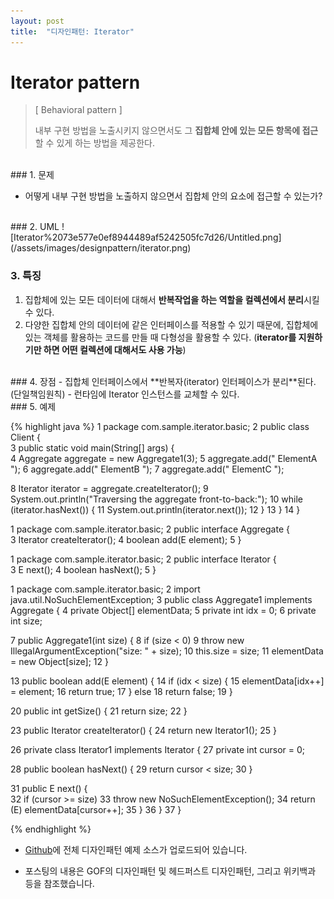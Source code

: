 ```yaml
---
layout: post
title:  "디자인패턴: Iterator"
---
```


# Iterator pattern
> [ Behavioral pattern ]
> 
> 내부 구현 방법을 노출시키지 않으면서도 그 **집합체 안에 있는 모든 항목에 접근**할 수 있게 하는 방법을 제공한다.


<br/>
### 1. 문제

- 어떻게 내부 구현 방법을 노출하지 않으면서 집합체 안의 요소에 접근할 수 있는가?


<br/>
### 2. UML
![Iterator%2073e577e0ef8944489af5242505fc7d26/Untitled.png](/assets/images/designpattern/iterator.png)


### 3. 특징

1. 집합체에 있는 모든 데이터에 대해서 **반복작업을 하는 역할을 컬렉션에서 분리**시킬 수 있다.
2. 다양한 집합체 안의 데이터에 같은 인터페이스를 적용할 수 있기 때문에, 집합체에 있는 객체를 활용하는 코드를 만들 때 다형성을 활용할 수 있다. 
   (**iterator를 지원하기만 하면 어떤 컬렉션에 대해서도 사용 가능**)


<br/>
### 4. 장점
  - 집합체 인터페이스에서 **반복자(iterator) 인터페이스가 분리**된다. (단일책임원칙)
  - 런타임에 Iterator 인스턴스를 교체할 수 있다.


<br/>
### 5. 예제

{% highlight java %}
1  package com.sample.iterator.basic;
2  public class Client {  
3      public static void main(String[] args) {  
4          Aggregate<String> aggregate = new Aggregate1<String>(3);
5          aggregate.add(" ElementA ");
6          aggregate.add(" ElementB ");
7          aggregate.add(" ElementC ");

8         Iterator<String> iterator = aggregate.createIterator();
9         System.out.println("Traversing the aggregate front-to-back:");
10         while (iterator.hasNext()) {
11              System.out.println(iterator.next());
12         }
13      }
14  }

1  package com.sample.iterator.basic;
2  public interface Aggregate<E> {  
3      Iterator<E> createIterator();
4      boolean add(E element);
5  }

1  package com.sample.iterator.basic;
2  public interface Iterator<E> {  
3      E next();
4      boolean hasNext();
5  }

1  package com.sample.iterator.basic;
2  import java.util.NoSuchElementException;
3  public class Aggregate1<E> implements Aggregate<E> {
4      private Object[] elementData;
5      private int idx = 0;
6      private int size;

7      public Aggregate1(int size) {
8          if (size < 0)
9              throw new IllegalArgumentException("size: " + size);
10         this.size = size;
11         elementData = new Object[size];
12     }

13      public boolean add(E element) {
14          if (idx < size) {
15              elementData[idx++] = element;
16              return true;
17          }  else
18              return false;
19      }

20      public int getSize() {
21          return size;
22      }

23      public Iterator<E> createIterator() {
24          return new Iterator1<E>();
25      }

26      private class Iterator1<E> implements Iterator<E> {
27          private int cursor = 0;

28          public boolean hasNext() {
29              return cursor < size;
30          }

31          public E next() {  
32              if (cursor >= size)
33                  throw new NoSuchElementException();
34              return (E) elementData[cursor++];
35          }
36      }
37  }

{% endhighlight %}

* [Github]에 전체 디자인패턴 예제 소스가 업로드되어 있습니다.
* 포스팅의 내용은 GOF의 디자인패턴 및 헤드퍼스트 디자인패턴, 그리고 위키백과 등을 참조했습니다.

  [Github]: https://github.com/hyooi/TIL/tree/master/til.designpattern